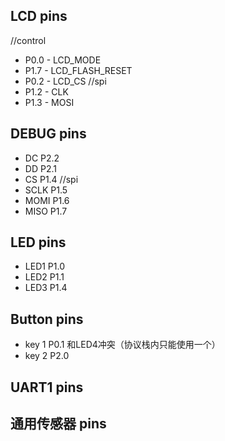 
## LCD pins
//control
- P0.0 - LCD_MODE
- P1.7 - LCD_FLASH_RESET
- P0.2 - LCD_CS
//spi
- P1.2 - CLK
- P1.3 - MOSI

## DEBUG pins
- DC P2.2
- DD P2.1
- CS P1.4
//spi
- SCLK P1.5
- MOMI P1.6
- MISO P1.7

## LED pins
- LED1 P1.0
- LED2 P1.1
- LED3 P1.4
## Button pins
- key 1 P0.1 和LED4冲突（协议栈内只能使用一个）
- key 2 P2.0
## UART1 pins


## 通用传感器 pins

